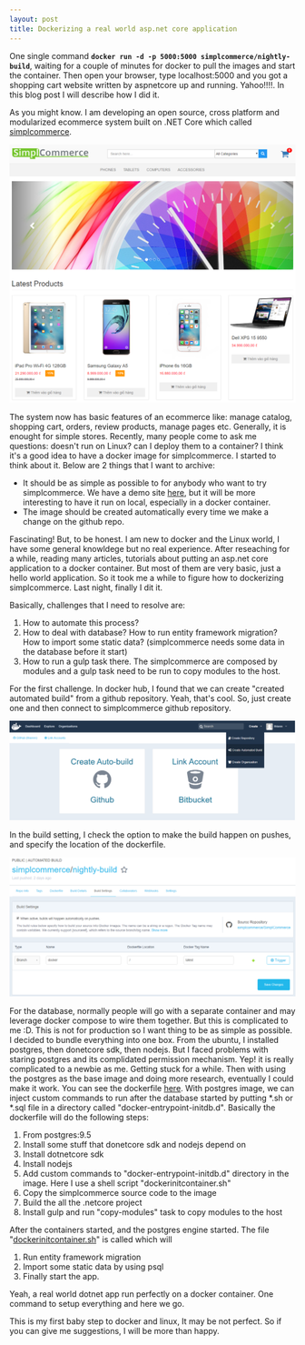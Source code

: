```yaml
---
layout: post
title: Dockerizing a real world asp.net core application
---
```


One single command **`docker run -d -p 5000:5000 simplcommerce/nightly-build`**, waiting for a couple of minutes for docker to pull the images and start the container. Then open your browser, type localhost:5000 and you got a shopping cart website written by aspnetcore up and running. Yahoo!!!!. In this blog post I will describe how I did it.

As you might know. I am developing an open source, cross platform and modularized ecommerce system built on .NET Core which called [simplcommerce](https://github.com/simplcommerce/SimplCommerce). 

![SimplCommerce](/images/simplscreenshot.png "SimplCommerce")

The system now has basic features of an ecommerce like: manage catalog, shopping cart, orders, review products, manage pages etc. Generally, it is enought for simple stores. Recently, many people come to ask me questions: doesn't run on Linux? can I deploy them to a container?
I think it's a good idea to have a docker image for simplcommerce. I started to think about it. Below are 2 things that I want to archive:

- It should be as simple as possible to for anybody who want to try simplcommerce. We have a demo site [here](http://demo.simplcommerce.com), but it will be more interesting to have it run on local, especially in a docker container.
- The image should be created automatically every time we make a change on the github repo.

Fascinating! But, to be honest. I am new to docker and the Linux world, I have some general knowldege but no real experience. After reseaching for a while, reading many articles, tutorials about putting an asp.net core application to a docker container. But most of them are very basic, just a hello world application. So it took me a while to figure how to dockerizing simplcommerce. Last night, finally I dit it.

Basically, challenges that I need to resolve are:

 1. How to automate this process?
 2. How to deal with database? How to run entity framework migration? How to import some static data? (simplcommerce needs some data in the database before it start)
 3. How to run a gulp task there. The simplcommerce are composed by modules and a gulp task need to be run to copy modules to the host.

For the first challenge. In docker hub, I found that we can create "created automated build" from a github repository. Yeah, that's cool. So, just create one and then connect to simplcommerce github repository. 

![Create automated build](/images/docker-automated-build.png "Create automated build")

In the build setting, I check the option to make the build happen on pushes, and specify the location of the dockerfile.

![Automated build setting](/images/docker-automated-build_setting.png "Automated build setting")

For the database, normally people will go with a separate container and may leverage docker compose to wire them together. But this is complicated to me :D. This is not for production so I want thing to be as simple as possible. I decided to bundle everything into one box. From the ubuntu, I installed postgres, then donetcore sdk, then nodejs. But I faced problems with staring postgres and its complidated permission mechanism. Yep! it is really complicated to a newbie as me. Getting stuck for a while. Then with using the postgres as the base image and doing more research, eventually I could make it work. You can see the dockerfile [here](https://github.com/simplcommerce/SimplCommerce/blob/docker/Dockerfile). With postgres image, we can inject custom commands to run after the database started by putting *.sh or *.sql file in a directory called "docker-entrypoint-initdb.d". Basically the dockerfile will do the following steps:

 1. From postgres:9.5
 2. Install some stuff that donetcore sdk and nodejs depend on
 3. Install dotnetcore sdk
 4. Install nodejs
 5. Add custom commands to "docker-entrypoint-initdb.d" directory in the image. Here I use a shell script "dockerinitcontainer.sh"
 6. Copy the simplcommerce source code to the image
 7. Build the all the .netcore project
 8. Install gulp and run "copy-modules" task to copy modules to the host

After the containers started, and the postgres engine started. The file "[dockerinitcontainer.sh](https://github.com/simplcommerce/SimplCommerce/blob/docker/dockerinitcontainer.sh)" is called which will

 1. Run entity framework migration
 2. Import some static data by using psql
 3. Finally start the app.

Yeah, a real world dotnet app run perfectly on a docker container. One command to setup everything and here we go.

This is my first baby step to docker and linux, It may be not perfect. So if you can give me suggestions, I will be more than happy.
